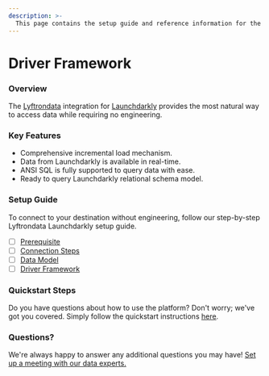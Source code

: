 ```yaml
---
description: >-
  This page contains the setup guide and reference information for the Launchdarkly source connector.
---
```


# Driver Framework

### Overview

The [Lyftrondata](https://www.lyftrondata.com/) integration for [Launchdarkly](https://www.lyftrondata.com/integration/sales-analytics/launch-darkly/) provides the most natural way to access data while requiring no engineering.

### Key Features

* Comprehensive incremental load mechanism.
* Data from Launchdarkly is available in real-time.&#x20;
* ANSI SQL is fully supported to query data with ease.
* Ready to query Launchdarkly relational schema model.

### Setup Guide

To connect to your destination without engineering, follow our step-by-step Lyftrondata Launchdarkly setup guide.

* [ ] [Prerequisite](../prerequisite.md)
* [ ] [Connection Steps](../connection-steps.md)
* [ ] [Data Model](../data-model/erd.md)
* [ ] [Driver Framework](../driver-framework/)

### Quickstart Steps

Do you have questions about how to use the platform? Don't worry; we've got you covered. Simply follow the quickstart instructions [here](../driver-framework/README.md).

### Questions? <a href="#questions" id="questions"></a>

We're always happy to answer any additional questions you may have! [Set up a meeting with our data experts.](https://www.lyftrondata.com/book-a-meeting/)


